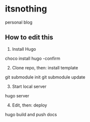# itsnothing
personal blog

## How to edit this
1. Install Hugo

  choco install hugo -confirm

2. Clone repo, then: install template
 
  git submodule init 
  git submodule update
  
  
3. Start local server

  hugo server
  
4. Edit, then: deploy

  hugo build and push docs
